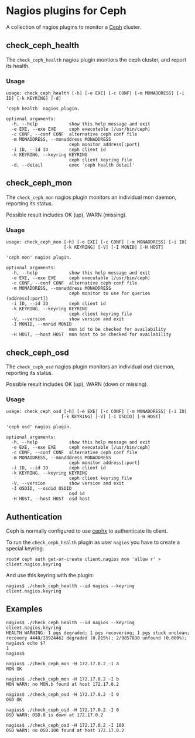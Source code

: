 # Nagios plugins for Ceph

A collection of nagios plugins to monitor a [Ceph][] cluster.

## check_ceph_health

The `check_ceph_health` nagios plugin montiors the ceph cluster, and report its health.

### Usage

    usage: check_ceph_health [-h] [-e EXE] [-c CONF] [-m MONADDRESS] [-i ID] [-k KEYRING] [-d]

    'ceph health' nagios plugin.

    optional arguments:
      -h, --help            show this help message and exit
      -e EXE, --exe EXE     ceph executable [/usr/bin/ceph]
      -c CONF, --conf CONF  alternative ceph conf file
      -m MONADDRESS, --monaddress MONADDRESS
                            ceph monitor address[:port]
      -i ID, --id ID        ceph client id
      -k KEYRING, --keyring KEYRING
                            ceph client keyring file
      -d, --detail          exec 'ceph health detail'

## check_ceph_mon

The `check_ceph_mon` nagios plugin monitors an individual mon daemon, reporting its status.

Possible result includes OK (up), WARN (missing).

### Usage

    usage: check_ceph_mon [-h] [-e EXE] [-c CONF] [-m MONADDRESS] [-i ID]
                          [-k KEYRING] [-V] [-I MONID] [-H HOST]

    'ceph mon' nagios plugin.

    optional arguments:
      -h, --help            show this help message and exit
      -e EXE, --exe EXE     ceph executable [/usr/bin/ceph]
      -c CONF, --conf CONF  alternative ceph conf file
      -m MONADDRESS, --monaddress MONADDRESS
                            ceph monitor to use for queries (address[:port])
      -i ID, --id ID        ceph client id
      -k KEYRING, --keyring KEYRING
                            ceph client keyring file
      -V, --version         show version and exit
      -I MONID, --monid MONID
                            mon id to be checked for availability
      -H HOST, --host HOST  mon host to be checked for availability

## check_ceph_osd

The `check_ceph_osd` nagios plugin monitors an individual osd daemon, reporting its status.

Possible result includes OK (up), WARN (down or missing).

### Usage

    usage: check_ceph_osd [-h] [-e EXE] [-c CONF] [-m MONADDRESS] [-i ID]
                         [-k KEYRING] [-V] [-I OSDID] [-H HOST]

    'ceph osd' nagios plugin.

    optional arguments:
      -h, --help            show this help message and exit
      -e EXE, --exe EXE     ceph executable [/usr/bin/ceph]
      -c CONF, --conf CONF  alternative ceph conf file
      -m MONADDRESS, --monaddress MONADDRESS
                            ceph monitor address[:port]
      -i ID, --id ID        ceph client id
      -k KEYRING, --keyring KEYRING
                            ceph client keyring file
      -V, --version         show version and exit
      -I OSDID, --osdid OSDID
                            osd id
      -H HOST, --host HOST  osd host

## Authentication

Ceph is normally configured to use [cephx] to authenticate its client. 

To run the `check_ceph_health` plugin as user `nagios` you have to create a special keyring:

    root# ceph auth get-or-create client.nagios mon 'allow r' > client.nagios.keyring

And use this keyring with the plugin:

    nagios$ ./check_ceph_health --id nagios --keyring client.nagios.keyring
    
## Examples

    nagios$ ./check_ceph_health --id nagios --keyring client.nagios.keyring
    HEALTH WARNING: 1 pgs degraded; 1 pgs recovering; 1 pgs stuck unclean; recovery 4448/28924462 degraded (0.015%); 2/9857830 unfound (0.000%); 
    nagios$ echo $?
    1
    nagios$

    nagios$ ./check_ceph_mon -H 172.17.0.2 -I a
    MON OK

    nagios$ ./check_ceph_mon -H 172.17.0.2 -I b
    MON WARN: no MON.b found at host 172.17.0.2

    nagios$ ./check_ceph_osd -H 172.17.0.2 -I 0
    OSD OK

    nagios$ ./check_ceph_osd -H 172.17.0.2 -I 0
    OSD WARN: OSD.0 is down at 172.17.0.2

    nagios$ ./check_ceph_osd -H 172.17.0.2 -I 100
    OSD WARN: no OSD.100 found at host 172.17.0.2

[ceph]: http://www.ceph.com
[cephx]: http://ceph.com/docs/master/rados/operations/authentication/

